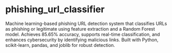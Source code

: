 # phishing_url_classifier
Machine learning-based phishing URL detection system that classifies URLs as phishing or legitimate using feature extraction and a Random Forest model. Achieves 85.65% accuracy, supports real-time classification, and enhances cybersecurity by identifying malicious links. Built with Python, scikit-learn, pandas, and joblib for robust detection.
